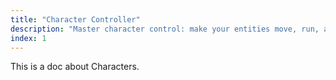 ```yaml
---
title: "Character Controller"
description: "Master character control: make your entities move, run, attack, jump, and flash while managing their states seamlessly."
index: 1
---
```


This is a doc about Characters.